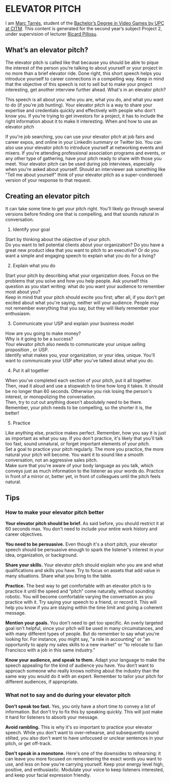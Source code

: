 # ELEVATOR PITCH  
  
I am [Marc Tarrés](), student of the
[Bachelor’s Degree in Video Games by UPC at CITM](https://www.citm.upc.edu/ing/estudis/graus-videojocs/). This content is generated for the second year’s subject Project 2, under supervision of lecturer [Ricard Pillosu](https://es.linkedin.com/in/ricardpillosu).  

## What’s an elevator pitch?  

The elevator pitch is called like that because you should be able to pique the interest of the person you’re talking to about yourself or your project in no more than a brief elevator ride. Done right, this short speech helps you introduce yourself to career connections in a compelling way.
Keep in mind that the objective of this speech is not to sell but to make your project interesting, get another interview further ahead.
What's in an elevator pitch?

This speech is all about you: who you are, what you do, and what you want to do (if you're job hunting).
Your elevator pitch is a way to share your expertise and credentials quickly and effectively with people who don't know you.
If you’re trying to get investors for a project, it has to include the right information about it to make it interesting.
When and how to use an elevator pitch

If you're job searching, you can use your elevator pitch at job fairs and career expos, and online in your LinkedIn summary or Twitter bio.
You can also use your elevator pitch to introduce yourself at networking events and mixers. If you're attending professional association programs and events, or any other type of gathering, have your pitch ready to share with those you meet.
Your elevator pitch can be used during job interviews, especially when you're asked about yourself. Should an interviewer ask something like "Tell me about yourself" think of your elevator pitch as a super-condensed version of your response to that request.
 
 
## Creating an elevator pitch  
  
It can take some time to get your pitch right. You'll likely go through several versions before finding one that is compelling, and that sounds natural in conversation.  
  
1. Identify your goal  

Start by thinking about the objective of your pitch.  
Do you want to tell potential clients about your organization? Do you have a great new product idea that you want to pitch to an executive? Or do you want a simple and engaging speech to explain what you do for a living?  
  
2. Explain what you do  

Start your pitch by describing what your organization does. Focus on the problems that you solve and how you help people. 
Ask yourself this question as you start writing: what do you want your audience to remember most about you?  
Keep in mind that your pitch should excite you first; after all, if you don't get excited about what you're saying, neither will your audience. People may not remember everything that you say, but they will likely remember your enthusiasm.  
  
3. Communicate your USP and explain your business model  

How are you going to make money?  
Why is it going to be a success?  
Your elevator pitch also needs to communicate your unique selling proposition , or USP.  
Identify what makes you, your organization, or your idea, unique. You'll want to communicate your USP after you've talked about what you do.  
  
4. Put it all together  

When you've completed each section of your pitch, put it all together.  
Then, read it aloud and use a stopwatch to time how long it takes. It should be no longer than 60 seconds. Otherwise you risk losing the person's interest, or monopolizing the conversation.  
Then, try to cut out anything doesn't absolutely need to be there. Remember, your pitch needs to be compelling, so the shorter it is, the better!  
  
5. Practice  

Like anything else, practice makes perfect. Remember, how you say it is just as important as what you say. If you don't practice, it's likely that you'll talk too fast, sound unnatural, or forget important elements of your pitch.  
Set a goal to practice your pitch regularly. The more you practice, the more natural your pitch will become. You want it to sound like a smooth conversation, not an aggressive sales pitch.  
Make sure that you're aware of your body language  as you talk, which conveys just as much information to the listener as your words do. Practice in front of a mirror or, better yet, in front of colleagues until the pitch feels natural.  
 

## Tips  

### How to make your elevator pitch better  
  
  

**Your elevator pitch should be brief.** As said before, you should restrict it at 60 seconds max. You don't need to include your entire work history and career objectives.  

**You need to be persuasive.** Even though it's a short pitch, your elevator speech should be persuasive enough to spark the listener's interest in your idea, organization, or background.  

**Share your skills.** Your elevator pitch should explain who you are and what qualifications and skills you have. Try to focus on assets that add value in many situations. Share what you bring to the table.   

**Practice.** The best way to get comfortable with an elevator pitch is to practice it until the speed and “pitch” come naturally, without sounding robotic. You will become comfortable varying the conversation as you practice with it. Try saying your speech to a friend, or record it. This will help you know if you are staying within the time limit and giving a coherent message.   

**Mention your goals.** You don't need to get too specific. An overly targeted goal isn't helpful, since your pitch will be used in many circumstances, and with many different types of people. But do remember to say what you're looking for. For instance, you might say, "a role in accounting" or "an opportunity to apply my sales skills to a new market" or "to relocate to San Francisco with a job in this same industry."   

**Know your audience, and speak to them.** Adapt your language to make the speech appealing for the kind of audience you have. You don’t want to approach someone who really knows nothing about the industry than the same way you would do it with an expert. Remember to tailor your pitch for different audiences, if appropriate.  

### What not to say and do during your elevator pitch

**Don't speak too fast.** Yes, you only have a short time to convey a lot of information. But don't try to fix this by speaking quickly. This will just make it hard for listeners to absorb your message.  

**Avoid rambling.** This is why it's so important to practice your elevator speech.
While you don't want to over-rehearse, and subsequently sound stilted, you also don't want to have unfocused or unclear sentences in your pitch, or get off-track. 
 
**Don't speak in a monotone.** Here's one of the downsides to rehearsing: it can leave you more focused on remembering the exact words you want to use, and less on how you're carrying yourself. Keep your energy level high, positive, and enthusiastic. Modulate your voice to keep listeners interested, and keep your facial expression friendly. 
